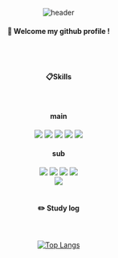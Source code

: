 <div align="center"> 

![header](https://capsule-render.vercel.app/api?type=cylinder&color=000000&height=150&section=header&text=Hyeok218&fontColor=ffffff&fontSize=70&animation=fadeIn&fontAlignY=55&desc=%20&descAlignY=62&descAlign=62)
  
####  :wave: Welcome my github profile !

  
 <br/>
 <br/>
  
####  :clipboard:Skills
  
 <br/>
 
#### main  

<img src="https://img.shields.io/badge/Unity-007396?style=for-the-badge&logo=Unity&logoColor=white">
<img src="https://img.shields.io/badge/Unreal Engine-007ACC?style=for-the-badge&logo=Unreal Engine&logoColor=white">
<img src="https://img.shields.io/badge/C%23-6DB33F?style=for-the-badge&logo=Csharp&logoColor=white">
<img src="https://img.shields.io/badge/C++-E34F26?style=for-the-badge&logo=C%2B%2B&logoColor=white">
<img src="https://img.shields.io/badge/github-181717?style=for-the-badge&logo=github&logoColor=white">

#### sub  

<img src="https://img.shields.io/badge/html5-E34F26?style=for-the-badge&logo=html5&logoColor=white"> 
<img src="https://img.shields.io/badge/css-1572B6?style=for-the-badge&logo=css3&logoColor=white"> 
<img src="https://img.shields.io/badge/C-F80000?style=for-the-badge&logo=C&logoColor=white"> 
<img src="https://img.shields.io/badge/Java-1572B6?style=for-the-badge&logo=java&logoColor=white"> <br>
<img src="https://img.shields.io/badge/Python-4479A1?style=for-the-badge&logo=Python&logoColor=white">


 
   <br/>
   <br/>
 
#### :pencil2: Study log
 
  <br/>
  
[![Top Langs](https://github-readme-stats.vercel.app/api/top-langs/?username=hyeok218&layout=compact)](https://github.com/anuraghazra/github-readme-stats)
  
<!-- [![Solved.ac Profile](http://mazassumnida.wtf/api/v2/generate_badge?boj=janggur2)](https://solved.ac/janggur2/)-->

<!-- ! 
[Anurag's GitHub stats](https://github-readme-stats.vercel.app/api?username=hyeok218&show_icons=true&theme=radical)-->
</div>
